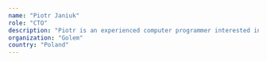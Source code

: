 ```yaml
---
name: "Piotr Janiuk"
role: "CTO"
description: "Piotr is an experienced computer programmer interested in bleeding edge technologies and keen on bringing innovative, groundbreaking (in the field) projects which bring these technologies to life. He worked on a secure P2P communicator when P2P was used primarily for file sharing, implemented highly optimized CUDA code just after the technology appeared, adding it to production-ready compositing software (the first in the world), implemented the fastest-at-the-time software DCP encoder, including a fast software jpeg2000 codec, assisted in optimization of particle renderer for The Witcher 2, and the father of Black Vision (see above). Piotr implemented core components of Golem prototype and leads the design of Golem protocol and its preliminary use cases.Piotr has been one of the presenters at DEVCON0 in Berlin and is looking forward to speaking again at DEVCON4"
organization: "Golem"
country: "Poland"
---
```

